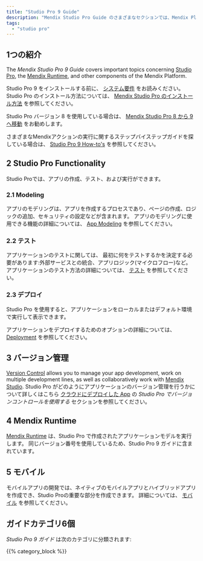 ```yaml
---
title: "Studio Pro 9 Guide"
description: "Mendix Studio Pro Guide のさまざまなセクションでは、Mendix Platformの機能と機能の詳細が説明されています。"
tags:
  - "studio pro"
---
```


## 1つの紹介

The *Mendix Studio Pro 9 Guide* covers important topics concerning [Studio Pro](modeling), the [Mendix Runtime](runtime), and other components of the Mendix Platform.

Studio Pro 9 をインストールする前に、 [システム要件](system-requirements) をお読みください。 Studio Pro のインストール方法については、 [Mendix Studio Pro のインストール方法](/howto/general/install) を参照してください。

Studio Pro バージョン 8 を使用している場合は、 [Mendix Studio Pro 8 から 9 へ移動](moving-from-8-to-9) をお勧めします。

さまざまなMendixアクションの実行に関するステップバイステップガイドを探している場合は、 [Studio Pro 9 How-to's](/howto) を参照してください。

## 2 Studio Pro Functionality

Studio Proでは、アプリの作成、テスト、および実行ができます。

### 2.1 Modeling

アプリのモデリングは、アプリを作成するプロセスであり、ページの作成、ロジックの追加、セキュリティの設定などが含まれます。 アプリのモデリングに使用できる機能の詳細については、 [App Modeling](modeling) を参照してください。

### 2.2 テスト

アプリケーションのテストに関しては、 最初に何をテストするかを決定する必要があります:外部サービスとの統合、アプリロジック(マイクロフロー)など。 アプリケーションのテスト方法の詳細については、 [テスト](/howto/testing) を参照してください。

### 2.3 デプロイ

Studio Pro を使用すると、アプリケーションをローカルまたはデフォルト環境で実行して表示できます。

アプリケーションをデプロイするためのオプションの詳細については、 [Deployment](/developerportal/deploy) を参照してください。

## 3 バージョン管理

[Version Control](version-control) allows you to manage your app development, work on multiple development lines, as well as collaboratively work with [Mendix Studio](/studio).  Studio Pro がどのようにアプリケーションのバージョン管理を行うかについて詳しくはこちら [クラウドにデプロイした App](using-version-control-in-studio-pro#versioning-project) の *Studio Pro でバージョンコントロールを使用する* セクションを参照してください。

## 4 Mendix Runtime

[Mendix Runtime](runtime) は、Studio Pro で作成されたアプリケーションモデルを実行します。 同じバージョン番号を使用しているため、Studio Pro 9 ガイドに含まれています。

## 5 モバイル

モバイルアプリの開発では、ネイティブのモバイルアプリとハイブリッドアプリを作成でき、Studio Proの重要な部分を作成できます。 詳細については、 [モバイル](mobile) を参照してください。

## ガイドカテゴリ6個

*Studio Pro 9 ガイド* は次のカテゴリに分類されます:

{{% category_block %}}

